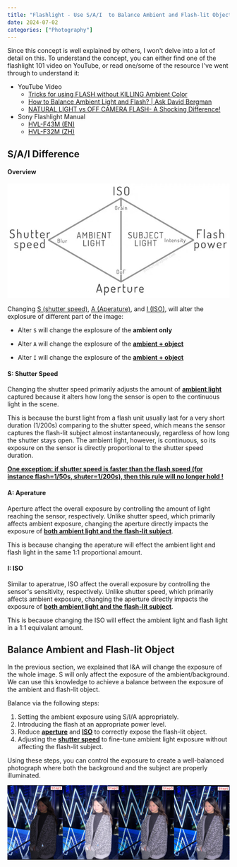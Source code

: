 ```yaml
---
title: "Flashlight - Use S/A/I  to Balance Ambient and Flash-lit Object"
date: 2024-07-02
categories: ["Photography"]
---
```




Since this concept is well explained by others, I won't delve into a lot of detail on this. To understand the concept, you can either find one of the flashlight 101 video on YouTube, or read one/some of the resource I've went through to understand it:

- YouTube Video
    - [Tricks for using FLASH without KILLING Ambient Color](https://www.youtube.com/watch?v=Z3nbMSvsO1g&t=36s)
    - [How to Balance Ambient Light and Flash? | Ask David Bergman](https://www.youtube.com/watch?v=JOQOPZvKXzk)
    - [NATURAL LIGHT vs OFF CAMERA FLASH- A Shocking Difference!](https://www.youtube.com/watch?v=Ss3YEISeU2Q&t=411s)
- Sony Flashlight Manual
    - [HVL-F43M (EN)](./HVL-F43M%20(EN).pdf)
    - [HVL-F32M (ZH)](./HVL-F32M%20(ZH).pdf)



## S/A/I Difference

#### Overview

![2024-07-02T114535](2024-07-02T114535.png)

Changing <u>S (shutter speed)</u>, <u>A (Aperature)</u>, and <u>I (ISO)</u>, will alter the explosure of different part of the image:

-   Alter `S` will change the explosure of the **ambient only**

-   Alter `A` will change the explosure of the **<u>ambient + object</u>**

-   Alter `I` will change the explosure of the **<u>ambient + object</u>**

#### S: Shutter Speed

Changing the shutter speed primarily adjusts the amount of **<u>ambient light</u>** captured because it alters how long the sensor is open to the continuous light in the scene.

This is because the burst light from a flash unit usually last for a very short duration (1/200s) comparing to the shutter speed, which means the sensor captures the flash-lit subject almost instantaneously, regardless of how long the shutter stays open. The ambient light, however, is continuous, so its exposure on the sensor is directly proportional to the shutter speed duration.

**<u>One exception: if shutter speed is faster than the flash speed (for instance flash=1/50s, shuter=1/200s), then this rule will no longer hold !</u>**

#### A: Aperature

Aperture affect the overall exposure by controlling the amount of light reaching the sensor, respectively. Unlike shutter speed, which primarily affects ambient exposure, changing the aperture directly impacts the exposure of **<u>both ambient light and the flash-lit subject</u>**.

This is because changing the aperature will effect the ambient light and flash light in the same 1:1 proportional amount.

#### I: ISO

Similar to aperatrue, ISO affect the overall exposure by controlling the sensor's sensitivity, respectively. Unlike shutter speed, which primarily affects ambient exposure, changing the aperture directly impacts the exposure of **<u>both ambient light and the flash-lit subject</u>**.

This is because changing the ISO will effect the ambient light and flash light in a 1:1 equivalant amount.









## Balance Ambient and Flash-lit Object

In the previous section, we explained that I&A will change the exposure of the whole image. S will only affect the exposure of the ambient/background. We can use this knowledge to achieve a balance between the exposure of the ambient and flash-lit object.

Balance via the following steps:

1.   Setting the ambient exposure using S/I/A appropriately.
2.   Introducing the flash at an appropriate power level.
3.   Reduce **<u>aperture</u>** and **<u>ISO</u>** to correctly expose the flash-lit object.
4.   Adjusting the <u>**shutter speed**</u> to fine-tune ambient light exposure without affecting the flash-lit subject.

Using these steps, you can control the exposure to create a well-balanced photograph where both the background and the subject are properly illuminated.

![2024-07-02T120653](2024-07-02T120653.jpg)


